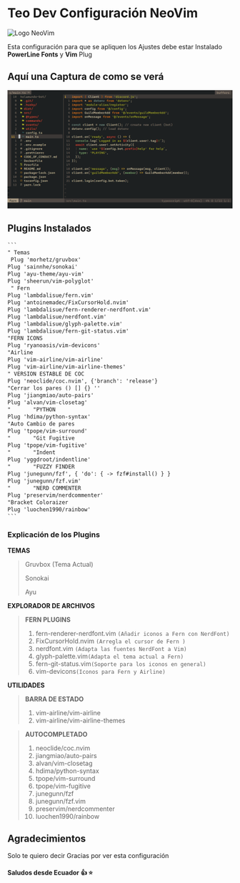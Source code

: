 # Teo Dev Configuración NeoVim

![Logo NeoVim](https://upload.wikimedia.org/wikipedia/commons/thumb/4/4f/Neovim-logo.svg/1280px-Neovim-logo.svg.png)

Esta configuración para que se apliquen los Ajustes debe estar Instalado **PowerLine Fonts** y **Vim** Plug

## Aquí una Captura de como se verá

![Captura de los Plugins](./docs/plugins1.png)

## Plugins Instalados

```
​```
" Temas
 Plug 'morhetz/gruvbox'
Plug 'sainnhe/sonokai'
Plug 'ayu-theme/ayu-vim'
Plug 'sheerun/vim-polyglot'
 " Fern
Plug 'lambdalisue/fern.vim'
Plug 'antoinemadec/FixCursorHold.nvim'
Plug 'lambdalisue/fern-renderer-nerdfont.vim'
Plug 'lambdalisue/nerdfont.vim'
Plug 'lambdalisue/glyph-palette.vim'
Plug 'lambdalisue/fern-git-status.vim'
"FERN ICONS
Plug 'ryanoasis/vim-devicons'
"Airline
Plug 'vim-airline/vim-airline'
Plug 'vim-airline/vim-airline-themes'
" VERSION ESTABLE DE COC
Plug 'neoclide/coc.nvim', {'branch': 'release'}
"Cerrar los pares () [] {} '' 
Plug 'jiangmiao/auto-pairs'
Plug 'alvan/vim-closetag'
"       "PYTHON
Plug 'hdima/python-syntax'
"Auto Cambio de pares
Plug 'tpope/vim-surround'
"       "Git Fugitive
Plug 'tpope/vim-fugitive'
"       "Indent 
Plug 'yggdroot/indentline'
"       "FUZZY FINDER
Plug 'junegunn/fzf', { 'do': { -> fzf#install() } }
Plug 'junegunn/fzf.vim'
"       "NERD COMMENTER
Plug 'preservim/nerdcommenter' 
"Bracket Coloraizer
Plug 'luochen1990/rainbow'
​```
```

### Explicación de los Plugins

**TEMAS**

> Gruvbox (Tema Actual)
>
> Sonokai
>
> Ayu

**EXPLORADOR DE ARCHIVOS**

> **FERN PLUGINS**
>
> 1. fern-renderer-nerdfont.vim `(Añadir iconos a Fern con NerdFont)`
> 2. FixCursorHold.nvim `(Arregla el cursor de Fern )`
> 3. nerdfont.vim `(Adapta las fuentes NerdFont a Vim)`
> 4. glyph-palette.vim`(Adapta el tema actual a Fern)`
> 5. fern-git-status.vim`(Soporte para los iconos en general)`
> 6. vim-devicons`(Iconos para Fern y Airline)`

**UTILIDADES**

> **BARRA DE ESTADO**
>
> 1. vim-airline/vim-airline
> 2. vim-airline/vim-airline-themes

> **AUTOCOMPLETADO**
>
> 1. neoclide/coc.nvim
> 2. jiangmiao/auto-pairs
> 3. alvan/vim-closetag
> 4. hdima/python-syntax
> 5. tpope/vim-surround
> 6. tpope/vim-fugitive
> 7. junegunn/fzf
> 8. junegunn/fzf.vim
> 9. preservim/nerdcommenter
> 10. luochen1990/rainbow

## Agradecimientos

Solo te quiero decir Gracias por ver esta configuración

#### Saludos desde Ecuador :thumbsup: :star:
